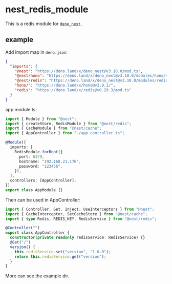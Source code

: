 # nest_redis_module

This is a redis module for [`deno_nest`](https://deno.land/x/deno_nest).

## example

Add import map in `deno.json`:

```json
{
  "imports": {
    "@nest": "https://deno.land/x/deno_nest@v3.10.0/mod.ts",
    "@nest/hono": "https://deno.land/x/deno_nest@v3.10.0/modules/hono/mod.ts",
    "@nest/redis": "https://deno.land/x/deno_nest@v3.10.0/modules/redis/mod.ts",
    "hono/": "https://deno.land/x/hono@v3.9.1/",
    "redis": "https://deno.land/x/redis@v0.29.3/mod.ts"
  }
}
```

app.module.ts:

```typescript
import { Module } from "@nest";
import { createStore, RedisModule } from "@nest/redis";
import { CacheModule } from "@nest/cache";
import { AppController } from "./app.controller.ts";

@Module({
  imports: [
    RedisModule.forRoot({
      port: 6379,
      hostname: "192.168.21.176",
      password: "123456",
    }),
  ],
  controllers: [AppController],
})
export class AppModule {}
```

Then can be used in AppController:

```ts
import { Controller, Get, Inject, UseInterceptors } from "@nest";
import { CacheInterceptor, SetCacheStore } from "@nest/cache";
import { type Redis, REDIS_KEY, RedisService } from "@nest/redis";

@Controller("")
export class AppController {
  constructor(private readonly redisService: RedisService) {}
  @Get("/")
  version() {
    this.redisService.set("version", "1.0.0");
    return this.redisService.get("version");
  }
}
```

More can see the example dir.
